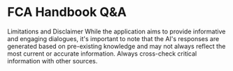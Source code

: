 
# FCA Handbook Q&A 


Limitations and Disclaimer
While the application aims to provide informative and engaging dialogues, it's important to note that the AI's responses are generated based on pre-existing knowledge and may not always reflect the most current or accurate information. Always cross-check critical information with other sources.